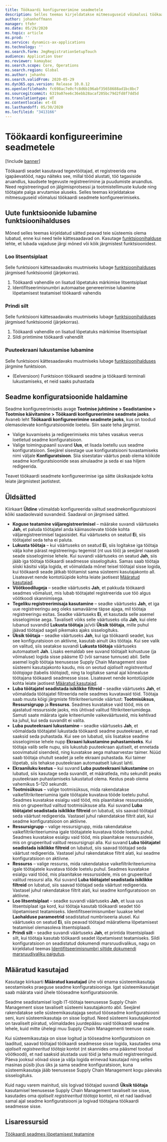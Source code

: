 ```yaml
---
title: Töökaardi konfigureerimine seadmetele
description: Selles teemas kirjeldatakse mitmesuguseid võimalusi töökaardi seadme konfigureerimiseks.
author: johanhoffmann
manager: tfehr
ms.date: 05/29/2020
ms.topic: article
ms.prod: ''
ms.service: dynamics-ax-applications
ms.technology: ''
ms.search.form: JmgRegistrationSetupTouch
audience: Application User
ms.reviewer: kamaybac
ms.search.scope: Core, Operations
ms.search.region: Global
ms.author: johanho
ms.search.validFrom: 2020-05-29
ms.dyn365.ops.version: Release 10.0.12
ms.openlocfilehash: fc698ac7e0cfc8d6b196abf35658688ad1bc8bc7
ms.sourcegitcommit: 6319a07ee6c36ebb28acaf205bc79d2fd8f7dd5d
ms.translationtype: HT
ms.contentlocale: et-EE
ms.lasthandoff: 05/30/2020
ms.locfileid: "3413166"
---
```

# <a name="configure-job-card-for-devices"></a>Töökaardi konfigureerimine seadmetele

[!include [banner](../includes/banner.md)]

Töökaardi seadet kasutavad tegevtöötajad, et registreerida oma igapäevatööd, nagu näiteks see, millal tööd alustati, töö tagasiside aruandlus, kaudsete tegevuste registreerimine ja puudumiste aruandlus. Need registreeringud on jälgimisprotsessi ja tootmistellimuste kulude ning töötajate palga arvutamise aluseks. Selles teemas kirjeldatakse mitmesuguseid võimalusi töökaardi seadmete konfigureerimiseks.

## <a name="enable-new-features-in-feature-management"></a>Uute funktsioonide lubamine funktsioonihalduses

Mõned selles teemas kirjeldatud sätted peavad teie süsteemis olema lubatud, enne kui need teile kättesaadavad on. Kasutage [funktsioonihalduse](../../fin-ops-core/fin-ops/get-started/feature-management/feature-management-overview.md) lehte, et lubada vajaduse järgi mõned või kõik järgmistest funktsioonidest.

### <a name="generate-license-plate"></a>Loo litsentsiplaat

Selle funktsiooni kättesaadavaks muutmiseks lubage [funktsioonihalduses](../../fin-ops-core/fin-ops/get-started/feature-management/feature-management-overview.md) järgmised funktsioonid (järjekorras).

1. Töökaardi vahendile on lisatud lõpetatuks märkimise litsentsiplaat
1. Identifitseerimisnumbri automaatse genereerimise lubamine lõpetamisest teatamisel töökaardi vahendis

### <a name="print-label"></a>Prindi silt

Selle funktsiooni kättesaadavaks muutmiseks lubage [funktsioonihalduses](../../fin-ops-core/fin-ops/get-started/feature-management/feature-management-overview.md) järgmised funktsioonid (järjekorras).

1. Töökaardi vahendile on lisatud lõpetatuks märkimise litsentsiplaat
1. Sildi printimine töökaardi vahendilt

### <a name="allow-locking-of-touch-screen"></a>Puuteekraani lukustamise lubamine

Selle funktsiooni kättesaadavaks muutmiseks lubage [funktsioonihalduses](../../fin-ops-core/fin-ops/get-started/feature-management/feature-management-overview.md) järgmine funktsioon.

- (Eelversioon) Funktsioon töökaardi seadme ja töökaardi terminali lukustamiseks, et neid saaks puhastada

## <a name="manage-your-device-configurations"></a>Seadme konfiguratsioonide haldamine

Seadme konfigureerimiseks avage **Tootmise juhtimine > Seadistamine > Tootmise käivitamine > Töökaardi konfigureerimine seadmete jaoks**. Avaneb leht **Töökaardi konfigureerimine seadmete jaoks**, kus on toodud olemasolevate konfiguratsioonide loetelu. Siin saate teha järgmist. 

- Valige kuvamiseks ja redigeerimiseks mis tahes vasakus veerus loetletud seadme konfiguratsioon.
- Valige toimingupaanil suvand **Uus**, et lisada loetellu uus seadme konfiguratsioon. Seejärel sisestage uue konfiguratsiooni tuvastamiseks nimi väljale **Konfiguratsioon**. Siia sisestatav väärtus peab olema kõikide seadme konfiguratsioonide seas ainulaadne ja seda ei saa hiljem redigeerida.

Teavet töökaardi seadmete konfigureerimise iga sätte üksikasjade kohta leiate järgmistest jaotistest.

## <a name="general-settings"></a>Üldsätted

Kiirkaart **Üldine** võimaldab konfigureerida valitud seadmekonfiguratsiooni kõiki saadaolevaid suvandeid. Saadaval on järgmised sätted.

- **Koguse teatamine väljaregistreerimisel** – määrake suvandi väärtuseks **Jah**, et paluda töötajatel anda käimasolevate tööde kohta väljaregistreerimisel tagasisidet. Kui väärtuseks on seatud **Ei**, siis töötajatel seda teha ei paluta.
- **Lukusta töötaja** – kui väärtuseks on seatud **Ei**, siis logitakse iga töötaja välja kohe pärast registreeringu tegemist (nt uus töö) ja seejärel naaseb seade sisselogimise lehele. Kui suvandi väärtuseks on seatud **Jah**, siis jääb iga töötaja töökaardi seadmesse sisselogituks. Samas saab töötaja siiski käsitsi välja logida, et võimaldada mõnel teisel töötajal sisse logida, kui töökaardi seade jätkab töötamist sama süsteemi kasutajakonto all. Lisateavet nende kontotüüpide kohta leiate jaotisest [Määratud kasutajad](#assigned-users).
- **Vöötkoodilugeja** – seadke väärtuseks **Jah**, et pakkuda töökaardi seadmes võimalust, mis lubab töötajatel registreerida uue töö algus vöötkoodi skannimisega.
- **Tegeliku registreerimisaja kasutamine** – seadke väärtuseks **Jah**, et iga uue registreeringu aeg oleks samaväärne täpse ajaga, mil töötaja registreeringu esitas. Seadke väärtuseks **Ei**, et kasutada selle asemel sisselogimise aega. Tavaliselt võiks selle väärtuseks olla **Jah**, kui olete lubanud suvandid **Lukusta töötaja** ja/või **Üksik töötaja**, mille puhul jäävad töötajad sageli pikemaks ajaks sisselogituks.
- **Üksik töötaja** – seadke väärtuseks **Jah**, kui iga töökaardi seadet, kus see konfiguratsioon on aktiivne, kasutab ainult üks töötaja. Kui see valik on valitud, siis seatakse suvandi **Lukusta töötaja** väärtuseks automaatselt **Jah**. Lisaks eemaldab see suvand töötajalt kohustuse (ja võimaluse) logida sisse pääsme ID (või sarnase tunnuse) abil. Selle asemel logib töötaja teenusesse Supply Chain Management sisse süsteemi kasutajakonto kaudu, mis on seotud *ajaliselt registreeritud töötajaga* (tabelis *töötajad*), ning ta logitakse samal ajal kõnealuse töötajana töökaardi seadmesse sisse.  Lisateavet nende kontotüüpide kohta leiate jaotisest [Määratud kasutajad](#assigned-users).
- **Luba töötajatel seadistada isiklikke filtreid** – seadke väärtuseks **Jah**, et võimaldada töötajatel filtreerida neile seadmes kuvatavaid töid. Töötaja saab muuta kõigi järgmiste filtrikriteeriumide väärtust: **Tootmisüksus**, **Ressursigrupp** ja **Ressurss**. Seadmes kuvatakse vaid tööd, mis on ajastatud ressursside jaoks, mis ühtivad valitud filtrikriteeriumidega. Samuti saate määrata igale kriteeriumile vaikeväärtuseid, mis kehtivad ka juhul, kui seda suvandit ei valita.
- **Luba puuteekraani lukustamine** – seadke väärtuseks **Jah**, et võimaldada töötajatel lukustada töökaardi seadme puuteekraan, et nad saaksid seda puhastada. Kui see on lubatud, siis lisatakse seadme sisselogimise lehele nupp **Ekraani lukustamine puhastamiseks**. Kui töötaja valib selle nupu, siis lukustub puuteekraan ajutiselt, et ennetada soovimatuid sisendeid, ning kuvatakse aega mahaarvestav taimer. Nüüd saab töötaja ohutult seadet ja selle ekraani puhastada. Kui taimer lõpetab, siis tehakse puuteekraan automaatselt lukust lahti.
- **Ekraaniluku kestus** – kui suvand **Luba puuteekraani lukustamine** on lubatud, siis kasutage seda suvandit, et määratleda, mitu sekundit peaks puuteekraan puhastamiseks lukustatud olema. Kestus peab olema vahemikus 5–120 sekundit.
- **Tootmisüksus** – valige tootmisüksus, mida rakendatakse vaikefiltrikriteeriumina igale töötajale kuvatava tööde loetelu puhul. Seadmes kuvatakse esialgu vaid tööd, mis plaanitakse ressurssidele, mis on grupeeritud valitud tootmisüksuse alla. Kui suvand **Luba töötajatel seadistada isiklikke filtreid** on lubatud, siis saavad töötajad seda väärtust redigeerida. Vastasel juhul rakendatakse filtrit alati, kui seadme konfiguratsioon on aktiivne.
- **Ressursigrupp** – valige ressursigrupp, mida rakendatakse vaikefiltrikriteeriumina igale töötajatele kuvatava tööde loetelu puhul. Seadmes kuvatakse esialgu vaid tööd, mis plaanitakse ressurssidele, mis on grupeeritud valitud ressursigrupi alla. Kui suvand **Luba töötajatel seadistada isiklikke filtreid** on lubatud, siis saavad töötajad seda väärtust redigeerida. Vastasel juhul rakendatakse filtrit alati, kui seadme konfiguratsioon on aktiivne.
- **Ressurss** – valige ressurss, mida rakendatakse vaikefiltrikriteeriumina igale töötajatele kuvatava tööde loetelu puhul. Seadmes kuvatakse esialgu vaid tööd, mis plaanitakse ressurssidele, mis on grupeeritud valitud ressursi alla. Kui suvand **Luba töötajatel seadistada isiklikke filtreid** on lubatud, siis saavad töötajad seda väärtust redigeerida. Vastasel juhul rakendatakse filtrit alati, kui seadme konfiguratsioon on aktiivne.
- **Loo litsentsiplaat** – seadke suvandi väärtuseks **Jah**, et luua uus litsentsiplaat iga kord, kui töötaja kasutab töökaardi seadet töö lõpetamisest teatamiseks. Identifitseerimisnumber luuakse lehel **Laohalduse parameetrid** seadistatud numbriseeria alusel. Kui väärtuseks on seatud **Ei**, siis peavad töötajad määratlema lõpetamisest teatamisel olemasoleva litsentsiplaadi.
- **Prindi silt** – seadke suvandi väärtuseks **Jah**, et printida litsentsiplaadi silt, kui töötaja kasutab töökaardi seadet lõpetamisest teatamiseks. Sildi konfiguratsioon on seadistatud dokumendi marsruudivalikus, nagu on kirjeldatud teemas [Identifitseerimisnumbri siltide dokumendi marsruudivaliku paigutus](../warehousing/document-routing-layout-for-license-plates.md).

<a name="assigned-users"></a>

## <a name="assigned-users"></a>Määratud kasutajad

Kasutage kiirkaarti **Määratud kasutajad** ühe või enama süsteemikasutaja seostamiseks praeguse seadme konfiguratsiooniga. Igat süsteemikasutajat saab määrata vaid ühele tööseadme konfiguratsioonile.

Seadme seadistamisel logib IT-töötaja teenusesse Supply Chain Management sisse tavaliselt süsteemi kasutajakonto abil. Seejärel rakendatakse selle süsteemikasutajaga seotud tööseadme konfiguratsiooni seni, kuni süsteemikasutaja on sisse logitud. Need süsteemi kasutajakontod on tavaliselt piiratud, võimaldades juurdepääsu vaid töökaardi seadme lehele, kuid mitte ühelegi muu Supply Chain Managementi teenuse osale.

Kui süsteemikasutaja on sisse logitud ja tööseadme konfiguratsioon on laaditud, saavad töötajad töökaardi seadmesse sisse logida, kasutades oma *ajaliselt registreeritud töötaja* kontot (nt skannides oma pääsmel toodud vöötkoodi), et nad saaksid alustada uusi töid ja teha muid registreeringuid. Päeva jooksul võivad sisse ja välja logida erinevad kasutajad ning selles masinas püsib jõus üks ja sama seadme konfiguratsioon, kuna süsteemikasutaja jääb teenusesse Supply Chain Management kogu päevaks sisselogituks.

Kuid nagu varem mainitud, siis logivad töötajad suvandi **Üksik töötaja** kasutamisel teenusesse Supply Chain Management tavaliselt ise sisse, kasutades oma *ajaliselt registreeritud töötaja* kontot, nii et nad laadivad samal ajal seadme konfiguratsiooni ja logivad töötajana töökaardi seadmesse sisse.

## <a name="additional-resources"></a>Lisaressursid

[Töökaardi seadmes lõpetamisest teatamine](report-finished-job-device.md)
